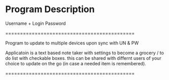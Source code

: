 Program Description
============================================

Username
+
Login Password

============================================

Program to update to multiple devices upon sync with UN & PW

Applicatoin is a text based note taker with settings to become a grocery / to do list with checkable boxes.
this can be shared with differnt users of your choice to update on the go (in case a needed item is remembered).

============================================